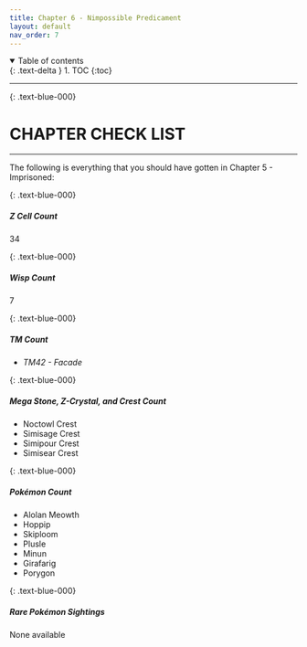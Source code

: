 ```yaml
---
title: Chapter 6 - Nimpossible Predicament
layout: default
nav_order: 7
---
```


<details open markdown="block">
  <summary>
    Table of contents
  </summary>
  {: .text-delta }
1. TOC
{:toc}
</details>

---

{: 	.text-blue-000}
# CHAPTER CHECK LIST
---
  
The following is everything that you should have gotten in Chapter 5 - Imprisoned:

{: 	.text-blue-000}
##### Z Cell Count

34

{: 	.text-blue-000}
##### Wisp Count

7

{: 	.text-blue-000}
##### TM Count

 - *TM42 - Facade*

{: 	.text-blue-000}
##### Mega Stone, Z-Crystal, and Crest Count

 - Noctowl Crest
 - Simisage Crest
 - Simipour Crest
 - Simisear Crest

{: 	.text-blue-000}
##### Pokémon Count

 - Alolan Meowth
 - Hoppip
 - Skiploom
 - Plusle
 - Minun
 - Girafarig
 - Porygon

{: 	.text-blue-000}
##### Rare Pokémon Sightings

None available
